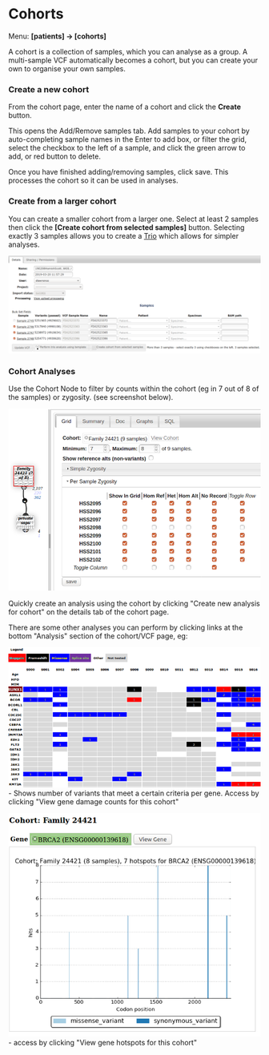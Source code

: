# Cohorts

Menu: **[patients] -> [cohorts]**

A cohort is a collection of samples, which you can analyse as a group. A multi-sample VCF automatically becomes a cohort, but you can create your own to organise your own samples.

### Create a new cohort

From the cohort page, enter the name of a cohort and click the **Create** button.

This opens the Add/Remove samples tab. Add samples to your cohort by auto-completing sample names in the Enter to add box, or filter the grid, select the checkbox to the left of a sample, and click the green arrow to add, or red button to delete.

Once you have finished adding/removing samples, click save. This processes the cohort so it can be used in analyses.

### Create from a larger cohort

You can create a smaller cohort from a larger one. Select at least 2 samples then click the **[Create cohort from selected samples]** button. Selecting exactly 3 samples allows you to create a [Trio](trios.md) which allows for simpler analyses.

![Creating a sub-cohort](../data/images/multi_sample_vcf.png)

### Cohort Analyses

Use the Cohort Node to filter by counts within the cohort (eg in 7 out of 8 of the samples) or zygosity. (see screenshot below).

![Cohort Node filtering by zygosity](images/cohort_node_editor.png)

Quickly create an analysis using the cohort by clicking "Create new analysis for cohort" on the details tab of the cohort page.

There are some other analyses you can perform by clicking links at the bottom "Analysis" section of the cohort/VCF page, eg:

![Gene/Sample Matrix](images/cohort_matrix.png) - Shows number of variants that meet a certain criteria per gene. Access by clicking "View gene damage counts for this cohort"

![Cohort Hotspots graph](images/cohort_hotspots.png) - access by clicking "View gene hotspots for this cohort"
